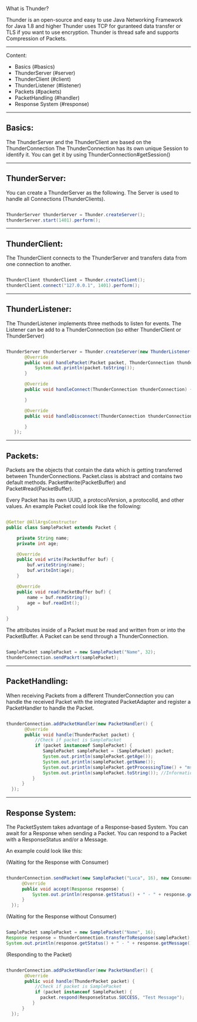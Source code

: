 
What is Thunder?

Thunder is an open-source and easy to use Java Networking Framework 
for Java 1.8 and higher
Thunder uses TCP for guranteed data transfer or TLS if you want to use encryption.
Thunder is thread safe and supports Compression of Packets.
  
---------

Content:

- Basics (#basics)
- ThunderServer (#server)
- ThunderClient (#client)
- ThunderListener (#listener)
- Packets (#packets)
- PacketHandling (#handler)
- Response System (#response)

---------

## Basics:


The ThunderServer and the ThunderClient are based on the ThunderConnection
The ThunderConnection has its own unique Session to identify it.
You can get it by using ThunderConnection#getSession() 

---------

## ThunderServer:

You can create a ThunderServer as the following.
The Server is used to handle all Connections (ThunderClients).

```Java

ThunderServer thunderServer = Thunder.createServer();
thunderServer.start(1401).perform();

```


---------

## ThunderClient:

The ThunderClient connects to the ThunderServer and transfers data from one connection to another.

```Java

ThunderClient thunderClient = Thunder.createClient();
thunderClient.connect("127.0.0.1", 1401).perform();

```

---------

## ThunderListener:

The ThunderListener implements three methods to listen for events.
The Listener can be add to a ThunderConnection (so either ThunderClient or ThunderServer)

```Java

ThunderServer thunderServer = Thunder.createServer(new ThunderListener() {
       @Override
       public void handlePacket(Packet packet, ThunderConnection thunderConnection) throws IOException {
           System.out.println(packet.toString());
       }

       @Override
       public void handleConnect(ThunderConnection thunderConnection) {

       }

       @Override
       public void handleDisconnect(ThunderConnection thunderConnection) {

       }
   });

```

---------

## Packets:

Packets are the objects that contain the data which is getting transferred between ThunderConnections.
Packet.class is abstract and contains two default methods.
Packet#write(PacketBuffer) and Packet#read(PacketBuffer).

Every Packet has its own UUID, a protocolVersion, a protocolId, and other values.
An example Packet could look like the following:

```Java

@Getter @AllArgsConstructor
public class SamplePacket extends Packet {

    private String name;
    private int age;

    @Override
    public void write(PacketBuffer buf) {
        buf.writeString(name);
        buf.writeInt(age);
    }

    @Override
    public void read(PacketBuffer buf) {
        name = buf.readString();
        age = buf.readInt();
    }

}

```

The attributes inside of a Packet must be read and written from or into the PacketBuffer.
A Packet can be send through a ThunderConnection.

```Java

SamplePacket samplePacket = new SamplePacket("Name", 32);
thunderConnection.sendPackrt(samplePacket);

```

---------

## PacketHandling:

When receiving Packets from a different ThunderConnection you can handle the received Packet
with the integrated PacketAdapter and register a PacketHandler to handle the Packet.

```Java

thunderConnection.addPacketHandler(new PacketHandler() {
       @Override
       public void handle(ThunderPacket packet) {
           //Check if packet is SamplePacket
           if (packet instanceof SamplePacket) {
              SamplePacket samplePacket = (SamplePacket) packet;
              System.out.println(samplePacket.getAge());
              System.out.println(samplePacket.getName());
              System.out.println(samplePacket.getProcessingTime() + "ms"); //The time the packet took
              System.out.println(samplePacket.toString()); //Information on the Packet
          }
      }
  });

```

---------

## Response System:

The PacketSystem takes advantage of a Response-based System.
You can await for a Response when sending a Packet.
You can respond to a Packet with a ResponseStatus and/or a Message.

An example could look like this:

(Waiting for the Response with Consumer)
```Java

thunderConnection.sendPacket(new SamplePacket("Luca", 16), new Consumer<Response>() {
      @Override
      public void accept(Response response) {
          System.out.println(response.getStatus() + " - " + response.getMessage() + " [" + response.getProcessingTime() + "ms]");
      }
  });

```

(Waiting for the Response without Consumer)
```Java

SamplePacket samplePacket = new SamplePacket("Name", 16);
Response response = thunderConnection.transferToResponse(samplePacket);
System.out.println(response.getStatus() + " - " + response.getMessage());

```

(Responding to the Packet)
```Java

thunderConnection.addPacketHandler(new PacketHandler() {
       @Override
       public void handle(ThunderPacket packet) {
           //Check if packet is SamplePacket
           if (packet instanceof SamplePacket) {
             packet.respond(ResponseStatus.SUCCESS, "Test Message");
          }
      }
  });

```

